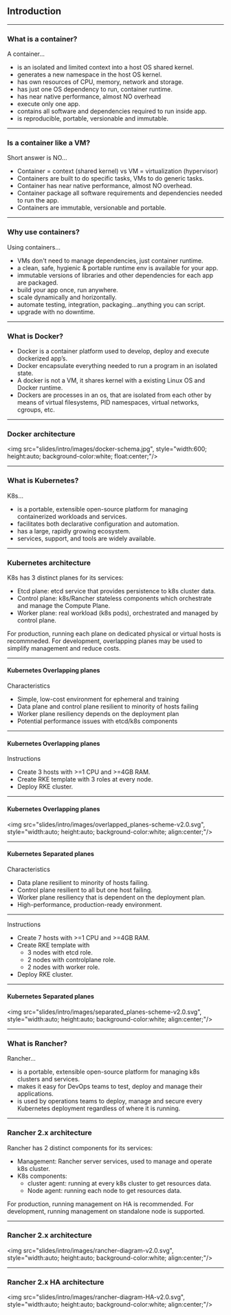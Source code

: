 ## Introduction

---

###  What is a container?

A container...
- is an isolated and limited context into a host OS shared kernel.
- generates a new namespace in the host OS kernel.
- has own resources of CPU, memory, network and storage.
- has just one OS dependency to run, container runtime.
- has near native performance, almost NO overhead
- execute only one app.
- contains all software and dependencies required to run inside app.
- is reproducible, portable, versionable and immutable.

---

###  Is a container like a VM?

Short answer is NO...
- Container = context (shared kernel) vs VM = virtualization (hypervisor)
- Containers are built to do specific tasks, VMs to do generic tasks.
- Container has near native performance, almost NO overhead.
- Container package all software requirements and dependencies needed to run the app.
- Containers are immutable, versionable and portable.

---

###  Why use containers?

Using containers...
- VMs don't need to manage dependencies, just container runtime.
- a clean, safe, hygienic & portable runtime env is available for your app.
- immutable versions of libraries and other dependencies for each app are packaged.
- build your app once, run anywhere.
- scale dynamically and horizontally.
- automate testing, integration, packaging...anything you can script.
- upgrade with no downtime.

---

### What is Docker?

- Docker is a container platform used to develop, deploy and execute dockerized app’s.
- Docker encapsulate everything needed to run a program in an isolated state.
- A docker is not a VM, it shares kernel with a existing Linux OS and Docker runtime.
- Dockers are processes in an os, that are isolated from each other by means of virtual filesystems, PID namespaces, virtual networks, cgroups, etc.

---

### Docker architecture

<img src="slides/intro/images/docker-schema.jpg", style="width:600; height:auto; background-color:white; float:center;"/>

---

### What is Kubernetes?

K8s...
- is a portable, extensible open-source platform for managing containerized workloads and services.
- facilitates both declarative configuration and automation.
- has a large, rapidly growing ecosystem.
- services, support, and tools are widely available.

---

### Kubernetes architecture

K8s has 3 distinct planes for its services:
- Etcd plane: etcd service that provides persistence to k8s cluster data.
- Control plane: k8s/Rancher stateless components which orchestrate and manage the Compute Plane.
- Worker plane: real workload (k8s pods), orchestrated and managed by control plane.

For production, running each plane on dedicated physical or virtual hosts is recommneded. For development, overlapping planes may be used to simplify management and reduce costs.

---

#### Kubernetes Overlapping planes

Characteristics
- Simple, low-cost environment for ephemeral and training
- Data plane and control plane resilient to minority of hosts failing
- Worker plane resiliency depends on the deployment plan
- Potential performance issues with etcd/k8s components

---

#### Kubernetes Overlapping planes

Instructions
- Create 3 hosts with >=1 CPU and >=4GB RAM.
- Create RKE template with 3 roles at every node.
- Deploy RKE cluster.

---

#### Kubernetes Overlapping planes
<img src="slides/intro/images/overlapped_planes-scheme-v2.0.svg", style="width:auto; height:auto; background-color:white; align:center;"/>

---

#### Kubernetes Separated planes

Characteristics
- Data plane resilient to minority of hosts failing.
- Control plane resilient to all but one host failing.
- Worker plane resiliency that is dependent on the deployment plan.
- High-performance, production-ready environment.

---

Instructions
- Create 7 hosts with >=1 CPU and >=4GB RAM.
- Create RKE template with
  - 3 nodes with etcd role.
  - 2 nodes with controlplane role.
  - 2 nodes with worker role.
- Deploy RKE cluster.

---

#### Kubernetes Separated planes

<img src="slides/intro/images/separated_planes-scheme-v2.0.svg", style="width:auto; height:auto; background-color:white; align:center;"/>

---

### What is Rancher?

Rancher... 
- is a portable, extensible open-source platform for managing k8s clusters and services. 
- makes it easy for DevOps teams to test, deploy and manage their applications.
- is used by operations teams to deploy, manage and secure every Kubernetes deployment regardless of where it is running.

---

### Rancher 2.x architecture

Rancher has 2 distinct components for its services:
- Management: Rancher server services, used to manage and operate k8s cluster.
- K8s components: 
  - cluster agent: running at every k8s cluster to get resources data.
  - Node agent: running each node to get resources data.

For production, running management on HA is recommended. 
For development, running management on standalone node is supported.

---

### Rancher 2.x architecture
<img src="slides/intro/images/rancher-diagram-v2.0.svg", style="width:auto; height:auto; background-color:white; align:center;"/>

---

### Rancher 2.x HA architecture
<img src="slides/intro/images/rancher-diagram-HA-v2.0.svg", style="width:auto; height:auto; background-color:white; align:center;"/>

